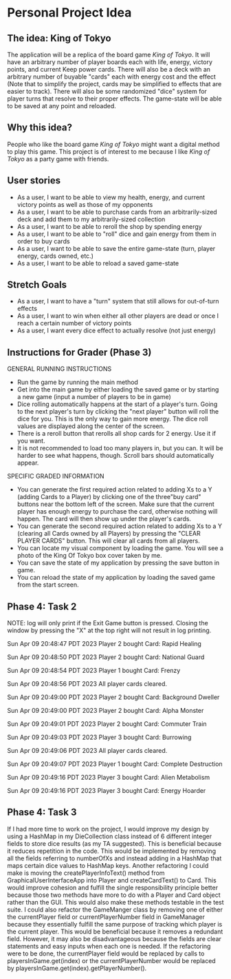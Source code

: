 # Personal Project Idea

## The idea: King of Tokyo

The application will be a replica of the board
game *King of Tokyo*. It will have an arbitrary
number of player boards each with life, 
energy, victory points, and current
Keep power cards. There will also be a deck with
an arbitrary number of buyable "cards" each
with energy cost and the effect (Note that to 
simplify the project, cards may
be simplified to effects that are easier
to track). There will also be some randomized 
"dice" system for player turns that resolve
to their proper effects. The game-state will be
able to be saved at any point and reloaded. 

## Why this idea?

People who like the board game *King of Tokyo*
might want a digital method to play this game. 
This project is of interest to me because I 
like *King of Tokyo* as a party game with 
friends. 

## User stories
- As a user, I want to be able to view my health,
energy, and current victory points as well as 
those of my opponents
- As a user, I want to be able to purchase cards
from an arbitrarily-sized deck and add them to
my arbitrarily-sized collection
- As a user, I want to be able to reroll the shop by
spending energy
- As a user, I want to be able to "roll" dice 
and gain energy from them in order to buy cards
- As a user, I want to be able to save the entire
game-state (turn, player energy, cards owned, etc.)
- As a user, I want to be able to reload a saved
game-state

## Stretch Goals
- As a user, I want to have a "turn" system that
still allows for out-of-turn effects
- As a user, I want to win when either all other
players are dead or once I reach a certain 
number of victory points
- As a user, I want every dice effect to actually 
resolve (not just energy)

## Instructions for Grader (Phase 3)
GENERAL RUNNING INSTRUCTIONS
- Run the game by running the main method 
- Get into the main game by either loading the saved
game or by starting a new game (input a number of 
players to be in game)
- Dice rolling automatically happens at the start of
a player's turn. Going to the next player's turn by 
clicking the "next player" button will roll the 
dice for you. This is the only way to gain more 
energy. The dice roll values are displayed
along the center of the screen.
- There is a reroll button that rerolls all shop cards
for 2 energy. Use it if you want.
- It is not recommended to load too many players in,
but you can. It will be harder to see what happens,
though. Scroll bars should automatically appear.

SPECIFIC GRADED INFORMATION
- You can generate the first required action related 
to adding Xs to a Y (adding Cards to a Player)
by clicking one of the three"buy card" buttons near 
the bottom left of the screen. Make sure that the 
current player has enough energy to purchase the 
card, otherwise nothing will happen. The
card will then show up under the player's cards.
- You can generate the second required action related 
to adding Xs to a Y (clearing all Cards owned by all
Players) by pressing the "CLEAR PLAYER
CARDS" button. This will clear all cards from
all players.
- You can locate my visual component by loading the
game. You will see a photo of the King Of Tokyo
box cover taken by me. 
- You can save the state of my application by pressing
the save button in game.
- You can reload the state of my application by
loading the saved game from the start screen.

## Phase 4: Task 2
NOTE: log will only print if the Exit Game button is 
pressed. Closing the window by pressing the "X" at 
the top right will not result in log printing.

Sun Apr 09 20:48:47 PDT 2023
Player 2 bought Card: Rapid Healing

Sun Apr 09 20:48:50 PDT 2023
Player 2 bought Card: National Guard

Sun Apr 09 20:48:54 PDT 2023
Player 1 bought Card: Frenzy

Sun Apr 09 20:48:56 PDT 2023
All player cards cleared.

Sun Apr 09 20:49:00 PDT 2023
Player 2 bought Card: Background Dweller

Sun Apr 09 20:49:00 PDT 2023
Player 2 bought Card: Alpha Monster

Sun Apr 09 20:49:01 PDT 2023
Player 2 bought Card: Commuter Train

Sun Apr 09 20:49:03 PDT 2023
Player 3 bought Card: Burrowing

Sun Apr 09 20:49:06 PDT 2023
All player cards cleared.

Sun Apr 09 20:49:07 PDT 2023
Player 1 bought Card: Complete Destruction

Sun Apr 09 20:49:16 PDT 2023
Player 3 bought Card: Alien Metabolism

Sun Apr 09 20:49:16 PDT 2023
Player 3 bought Card: Energy Hoarder

## Phase 4: Task 3
If I had more time to work on the project, I would 
improve my design by using a HashMap in my 
DieCollection class instead of 6 different integer 
fields to store dice results (as my TA suggested). 
This is beneficial because it reduces repetition 
in the code. This would be implemented by removing
all the fields referring to numberOfXs and instead
adding in a HashMap that maps certain dice values 
to HashMap keys. Another refactoring I could make 
is moving the createPlayerInfoText() method from 
GraphicalUserInterfaceApp into Player and 
createCardText() to Card. This would improve 
cohesion and fulfill the single responsibility 
principle better because those two methods have 
more to do with a Player and Card object rather 
than the GUI. This would also make these methods 
testable in the test suite. I could also refactor 
the GameManger class by removing one of either the
currentPlayer field or currentPlayerNumber field 
in GameManager because they essentially fulfill 
the same purpose of tracking which player is the 
current player. This would be beneficial because 
it removes a redundant field. However, it may 
also be disadvantageous because the fields are 
clear statements and easy inputs when each one 
is needed. If the refactoring were to be done, 
the currentPlayer field would be replaced by calls 
to playersInGame.get(index) or the 
currentPlayerNumber would be replaced by 
playersInGame.get(index).getPlayerNumber(). 
